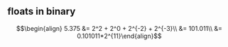 ## floats in binary
$$\begin{align}
5.375 &= 2^2 + 2^0 + 2^{-2} + 2^{-3}\\
	 &= 101.011\\
	 &= 0.101011*2^{11}\end{align}$$
	 
